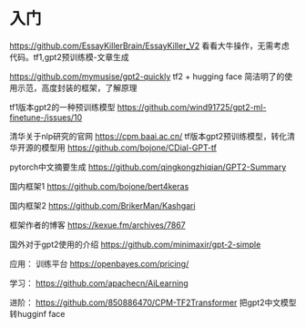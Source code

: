 # 入门

https://github.com/EssayKillerBrain/EssayKiller_V2  看看大牛操作，无需考虑代码。tf1,gpt2预训练模-文章生成


https://github.com/mymusise/gpt2-quickly    tf2 + hugging face 简洁明了的使用示范，高度封装的框架，了解原理


tf1版本gpt2的一种预训练模型
https://github.com/wind91725/gpt2-ml-finetune-/issues/10

清华关于nlp研究的官网
https://cpm.baai.ac.cn/
tf版本gpt2预训练模型，转化清华开源的模型用
https://github.com/bojone/CDial-GPT-tf

pytorch中文摘要生成
https://github.com/qingkongzhiqian/GPT2-Summary

国内框架1
https://github.com/bojone/bert4keras

国内框架2
https://github.com/BrikerMan/Kashgari

框架作者的博客
https://kexue.fm/archives/7867

国外对于gpt2使用的介绍
https://github.com/minimaxir/gpt-2-simple


应用：
训练平台
https://openbayes.com/pricing/


学习：
https://github.com/apachecn/AiLearning

进阶：
https://github.com/850886470/CPM-TF2Transformer  把gpt2中文模型转hugginf face
